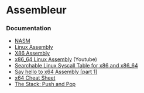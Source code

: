 # Assembleur

### Documentation

* [NASM](https://www.nasm.us/doc/nasmdoc0.html)
* [Linux Assembly](http://asm.sourceforge.net/)
* [X86 Assembly](https://en.wikibooks.org/wiki/X86_Assembly)
* [x86_64 Linux Assembly](https://www.youtube.com/watch?v=BWRR3Hecjao&list=PLetF-YjXm-sCH6FrTz4AQhfH6INDQvQSn&index=2) (Youtube)
* [Searchable Linux Syscall Table for x86 and x86_64](https://filippo.io/linux-syscall-table/)
* [Say hello to x64 Assembly [part 1]](http://0xax.blogspot.com/2014/08/say-hello-to-x64-assembly-part-1.html)
* [x64 Cheat Sheet](https://cs.brown.edu/courses/cs033/docs/guides/x64_cheatsheet.pdf)
* [The Stack: Push and Pop](https://www.cs.uaf.edu/2015/fall/cs301/lecture/09_16_stack.html)
